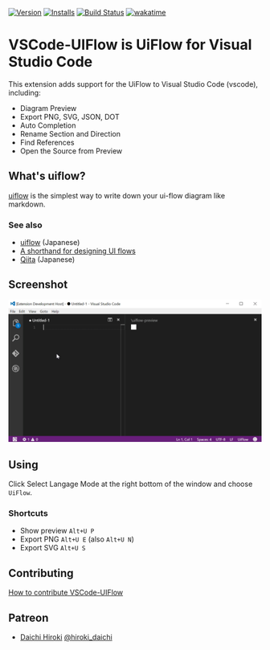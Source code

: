  [![Version](https://vsmarketplacebadge.apphb.com/version/kexi.vscode-uiflow.svg)](https://marketplace.visualstudio.com/items?itemName=kexi.vscode-uiflow) [![Installs](https://vsmarketplacebadge.apphb.com/installs/kexi.vscode-uiflow.svg)](https://marketplace.visualstudio.com/items?itemName=kexi.vscode-uiflow)
 [![Build Status](https://dev.azure.com/keiofnakayama/vscode-uiflow/_apis/build/status/kexi.vscode-uiflow?branchName=master)](https://dev.azure.com/keiofnakayama/vscode-uiflow/_build/latest?definitionId=2&branchName=master)
 [![wakatime](https://wakatime.com/badge/user/566126df-1e6d-4987-9110-c6778444c2ba/project/76a7e994-3630-44d6-8082-59e2fc62e58e.svg)](https://wakatime.com/badge/user/566126df-1e6d-4987-9110-c6778444c2ba/project/76a7e994-3630-44d6-8082-59e2fc62e58e)

 
# VSCode-UIFlow is UiFlow for Visual Studio Code
This extension adds support for the UiFlow to Visual Studio Code (vscode), including:

* Diagram Preview
* Export PNG, SVG, JSON, DOT
* Auto Completion
* Rename Section and Direction
* Find References
* Open the Source from Preview


## What's uiflow?
[uiflow](https://github.com/hirokidaichi/uiflow) is the simplest way to write down your ui-flow diagram like markdown.

### See also
* [uiflow](https://github.com/hirokidaichi/uiflow) (Japanese)
* [A shorthand for designing UI flows](https://signalvnoise.com/posts/1926-a-shorthand-for-designing-ui-flows)
* [Qiita](https://qiita.com/kexi/items/f5bd25fd4a7da81e62d4) (Japanese)

## Screenshot
![preview](img/preview.gif)

## Using
Click Select Langage Mode at the right bottom of the window and choose `UiFlow`.

### Shortcuts
* Show preview `Alt+U P`
* Export PNG `Alt+U E` (also `Alt+U N`)
* Export SVG `Alt+U S`

## Contributing
[How to contribute VSCode-UIFlow](CONTRIBUTING.md)

## Patreon
* [Daichi Hiroki](https://hirokidaichi.github.io) [@hiroki_daichi](https://twitter.com/hiroki_daichi)


